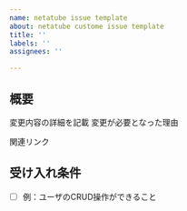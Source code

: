 ```yaml
---
name: netatube issue template
about: netatube custome issue template
title: ''
labels: ''
assignees: ''

---
```


## 概要

変更内容の詳細を記載
変更が必要となった理由

関連リンク

## 受け入れ条件

- [ ] 例：ユーザのCRUD操作ができること
